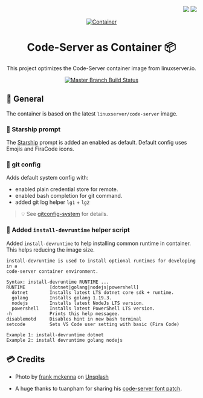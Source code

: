 <p align="right">
  <img src="http://forthebadge.com/images/badges/built-with-love.svg">
  <img src="http://forthebadge.com/images/badges/for-you.svg">
</p>

<p align="center">
  <a href="https://gitea.ocram85.com/CodeServer/Container/">
    <img
      src="/CodeServer/Container/raw/branch/master/assets/social-logo.png"
      alt="Container"
    >
  </a>
</p>

<h1 align="center">
  Code-Server as Container 📦
</h1>

<p align="center">
 This project optimizes the Code-Server container image from linuxserver.io.
</p>

<p align="center">
  <a href="https://ci.ocram85.com/CodeServer/Container">
    <img src="https://ci.ocram85.com/api/badges/CodeServer/Container/status.svg" alt="Master Branch Build Status">
  </a>
</p>

## :book: General

The container is based on the latest `linuxserver/code-server` image.

### 🚀 Starship prompt

The [Starship](starship.rs) prompt is added an enabled as default. Default config uses Emojis and FiraCode icons.

### 🔱 git config

Adds default system config with:

- enabled plain credential store for remote.
- enabled bash completion for git command.
- added git log helper `lg1` + `lg2`

> 💡 See [gitconfig-system](./gitconfig-system) for details.

### 🧙 Added `install-devruntime` helper script

Added `install-devruntime` to help installing common runtime in container.
This helps reducing the image size.

```
install-devruntime is used to install optional runtimes for developing in a
code-server container environment.

Syntax: install-devruntime RUNTIME ...
RUNTIME         [dotnet|golang|nodejs|powershell]
  dotnet        Installs latest LTS dotnet core sdk + runtime.
  golang        Installs golang 1.19.3.
  nodejs        Installs latest NodeJs LTS version.
  powershell    Installs latest PowerShell LTS version.
-h              Prints this help messagee.
disablemotd     Disables hint in new bash terminal
setcode         Sets VS Code user setting with basic (Fira Code)

Example 1: install-devruntime dotnet
Example 2: install devruntime golang nodejs
```

## 💳 Credits

- Photo by <a href="https://unsplash.com/@frankiefoto?utm_source=unsplash&utm_medium=referral&utm_content=creditCopyText">frank mckenna</a> on <a href="https://unsplash.com/s/photos/container?utm_source=unsplash&utm_medium=referral&utm_content=creditCopyText">Unsplash</a>

- A huge thanks to tuanpham for sharing his [code-server font patch](https://github.com/tuanpham-dev/code-server-font-patch).


